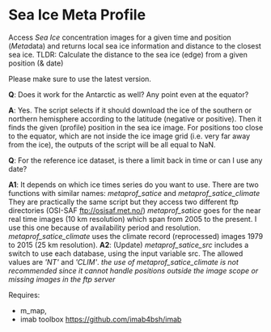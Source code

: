 # Sea Ice Meta Profile
Access *Sea Ice* concentration images for a given time and position (*Meta*data) and returns local sea ice information and distance to the closest sea ice.
TLDR: Calculate the distance to the sea ice (edge) from a given position (&amp; date)

Please make sure to use the latest version.

**Q**: Does it work for the Antarctic as well? Any point even at the equator?

**A**: Yes. The script selects if it should download the ice of the southern or northern hemisphere according to the latitude (negative or positive). Then it finds the given (profile) position in the sea ice image. For positions too close to the equator, which are not inside the ice image grid (i.e. very far away from the ice), the outputs of the script will be all equal to NaN.

**Q**: For the reference ice dataset, is there a limit back in time or can I use any date?

**A1**: It depends on which ice times series do you want to use. There are two functions with similar names: *metaprof_satice* and *metaprof_satice_climate*
They are practically the same script but they access two different ftp directories (OSI-SAF ftp://osisaf.met.no/)
*metaprof_satice* goes for the near real time images (10 km resolution) which span from 2005 to the present. I use this one because of availability period and resolution.
*metaprof_satice_climate* uses the climate record (reprocessed) images 1979 to 2015 (25 km resolution).
**A2**: (Update) *metaprof_satice_src* includes a switch to use each database, using the input variable src. The allowed values are *'NT'* and *'CLIM'*.
*the use of metaprof_satice_climate is not recommended since it cannot handle positions outside the image scope or missing images in the ftp server*

Requires:
- m_map,
- imab toolbox https://github.com/imab4bsh/imab
